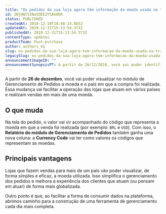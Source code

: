 ```yaml
---
title: "Os pedidos da sua loja agora têm informação da moeda usada na transação"
id: 2WjHQtSINaSOEE2YSAkKEK
status: PUBLISHED
createdAt: 2018-12-19T18:48:14.865Z
updatedAt: 2019-12-31T15:13:54.373Z
publishedAt: 2019-12-31T15:13:54.373Z
contentType: updates
productTeam: Post-purchase
author: authors_41
slug: os-pedidos-da-sua-loja-agora-tem-informacao-da-moeda-usada-na-transacao
legacySlug: os-pedidos-da-sua-loja-agora-tem-informacao-da-moeda-usada-na-transacao
announcementImageID: ""
announcementSynopsisPT: A partir de 26/12/2018, você vai poder identificar com facilidade a moeda e o país de origem de todos os pedidos.
---
```


A partir de __26 de dezembro__, você vai poder visualizar no módulo de Gerenciamento de Pedidos a moeda e o país em que a compra foi realizada. Essa mudança vai facilitar a operação das lojas que atuam em vários países e realizam vendas em mais de uma moeda.


## O que muda
Na tela do pedido, o valor vai vir acompanhado do código que representa a moeda em que a venda foi realizada (por exemplo: `BRL` e `USD`). Com isso, o __Relatório do módulo de Gerenciamento de Pedidos__ também ganha uma nova coluna: a __Currency Code__ vai ter como valores os códigos que representam as moedas.


## Principais vantagens
Lojas que fazem vendas para mais de um país vão poder visualizar, de forma simples e eficaz, a moeda utilizada. Isso simplifica o gerenciamento dos pedidos e melhora a experiência dos clientes que atuam (ou pensam em atuar) de forma mais globalizada. 

Outro ponto é que, ao facilitar a forma de consumir dados na plataforma, abrimos caminho para a construção de uma ferramenta de gerenciamento cada dia mais completa.


